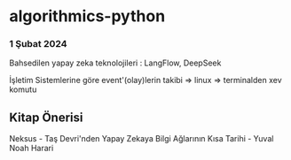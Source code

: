 # algorithmics-python

### 1 Şubat 2024 

Bahsedilen yapay zeka teknolojileri : LangFlow, DeepSeek

İşletim Sistemlerine göre event'(olay)lerin takibi => linux => terminalden xev komutu

## Kitap Önerisi
Neksus - Taş Devri'nden Yapay Zekaya Bilgi Ağlarının Kısa Tarihi - Yuval Noah Harari
